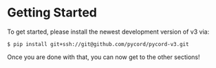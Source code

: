 # Getting Started
To get started, please install the newest development version of v3 via:

```console
$ pip install git+ssh://git@github.com/pycord/pycord-v3.git
```

Once you are done with that, you can now get to the other sections!
